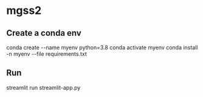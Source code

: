 # mgss2

## Create a conda env
conda create --name myenv python=3.8
conda activate myenv
conda install -n myenv --file requirements.txt

## Run
streamlit run streamlit-app.py
